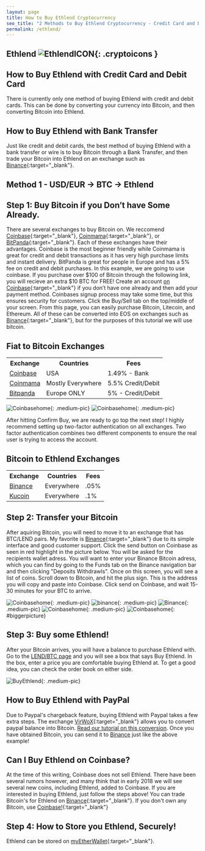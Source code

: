 ```yaml
---
layout: page
title: How to Buy Ethlend Cryptocurrency
seo_title: "2 Methods to Buy Ethlend Cryptocurrency - Credit Card and Bank"
permalink: /ethlend/
---
```


## Ethlend ![EthlendICON](/img/ethlend.png){: .cryptoicons }	


## How to Buy Ethlend with Credit Card and Debit Card

There is currently only one method of buying Ethlend with credit and debit cards. This can be done by converting your currency into Bitcoin, and then converting Bitcoin into Ethlend. 

## How to Buy Ethlend with Bank Transfer

Just like credit and debit cards, the best method of buying Ethlend with a bank transfer or wire is to buy Bitcoin through a Bank Transfer, and then trade your Bitcoin into Ethlend on an exchange such as [Binance](https://www.binance.com/?ref=18991911){:target="_blank"}.

## Method 1 - USD/EUR -> BTC -> Ethlend


## Step 1: Buy Bitcoin if you Don’t have Some Already.

There are several exchanges to buy Bitcoin on. We reccomend [Coinbase](https://www.coinbase.com/join/53bc38a3b11f6623df000004){:target="_blank"}, [Coinmama](https://www.coinmama.com/?ref=buyaltcoinsworldwideio){:target="_blank"}, or [BitPanda](https://www.bitpanda.com/?ref=7989064235904733469){:target="_blank"}. Each of these exchanges have their advantages. Coinbase is the most beginner friendly while Coinmama is great for credit and debit transactions as it has very high purchase limits and instant delivery. BitPanda is great for people in Europe and has a 5% fee on credit and debit purchases. In this example, we are going to use coinbase. If you purchase over $100 of Bitcoin through the following link, you will recieve an extra $10 BTC for FREE! Create an account [on Coinbase](https://www.coinbase.com/join/53bc38a3b11f6623df000004){:target="_blank"} if you don’t have one already and then add your payment method. Coinbases signup process may take some time, but this ensures security for customers. Click the Buy/Sell tab on the top/middle of your screen. From this page, you can easily purchase Bitcoin, Litecoin, and Ethereum. All of these can be converted into EOS on exchanges such as [Binance](https://www.binance.com/?ref=18991911){:target="_blank"}, but for the purposes of this tutorial we will use bitcoin. 

## Fiat to Bitcoin Exchanges 
<table class="basic-table" align="center">
 <tr>
  <th>Exchange</th>
  <th>Countries</th>
  <th>Fees</th>
 </tr>

 <tr>
  <td><a href="https://www.coinbase.com/join/53bc38a3b11f6623df000004"> Coinbase</a></td>
  <td>USA</td>
  <td>1.49% - Bank </td>
 </tr>

 <tr>
  <td><a href="https://www.coinmama.com/?ref=buyaltcoinsworldwideio">Coinmama</a></td>
  <td>Mostly Everywhere</td>
  <td>5.5% Credit/Debit</td>
 </tr>
 <tr>
  <td><a href="https://www.bitpanda.com/?ref=7989064235904733469">Bitpanda</a></td>
  <td>Europe ONLY</td>
  <td>5% - Credit/Debit </td>
 </tr>
 
</table>


![Coinbasehome](/img/Coinbase3.png){: .medium-pic}
![Coinbasehome](/img/Coinbase2.png){: .medium-pic}


After hitting Confirm Buy, we are ready to go top the next step! I highly recommend setting up two-factor authentication on all exchanges. Two factor authentication combines two different components to ensure the real user is trying to access the account. 

## Bitcoin to Ethlend Exchanges 
<table class="basic-table" align="center">
 <tr>
  <th>Exchange</th>
  <th>Countries</th>
  <th>Fees</th>
 </tr>

 <tr>
  <td><a href="https://www.binance.com/?ref=18991911"> Binance</a></td>
  <td>Everywhere</td>
  <td>.05% </td>
 </tr>

 <tr>
  <td><a href="https://www.kucoin.com/#/?r=22K26"> Kucoin</a></td>
  <td>Everywhere</td>
  <td>.1% </td>
 </tr>

</table>

## Step 2: Transfer your Bitcoin

After aquiring Bitcoin, you will need to move it to an exchange that has BTC/LEND pairs. My favorite is [Binance](https://www.binance.com/?ref=18991911){:target="_blank"} due to its simple interface and good customer support. Click the send button on Coinbase as seen in red highlight in the picture below. You will be asked for the recipients wallet adress. You will want to enter your Binance Bitcoin adress, which you can find by going to the Funds tab on the Binance navigation bar and then clicking "Deposits Withdrawls". Once on this screen, you will see a list of coins. Scroll down to Bitcoin, and hit the plus sign. This is the address you will copy and paste into Coinbase. Click send on Coinbase, and wait 15-30 minutes for your BTC to arrive. 

![Coinbasehome](/img/Send1.png){: .medium-pic}
![binance](/img/binancedeposit.png){: .medium-pic}
![Binance](/img/binancedeposit2.png){: .medium-pic}
![Coinbasehome](/img/Send2.png){: .medium-pic} 
![Coinbasehome](/img/Send3.png){: #biggerpicture}


## Step 3: Buy some Ethlend!

After your Bitcoin arrives, you will have a balance to purchase Ethlend with. Go to the [LEND/BTC page](https://www.binance.com/trade.html?symbol=LEND_BTC) and you will see a box that says Buy Ethlend. In the box, enter a price you are comfortable buying Ethlend at. To get a good idea, you can check the order book on either side.

![BuyEthlend](/img/buyethlend.png){: .medium-pic}

## How to Buy Ethlend with PayPal

Due to Paypal's chargeback feature, buying Ethlend with Paypal takes a few extra steps. The exchange [VirWoX](https://www.virwox.com?r=22aa25){:target="_blank"} allows you to convert paypal balance into Bitcoin. [Read our tutorial on this conversion](/buy-bitcoin/paypal/). Once you have obtained Bitcoin, you can send it to [Binance](https://www.binance.com/?ref=18991911) just like the above example!


## Can I Buy Ethlend on Coinbase?

At the time of this writing, Coinbase does not sell Ethlend. There have been several rumors however, and many think that in early 2018 we will see several new coins, including Ethlend, added to Coinbase. If you are interested in buying Ethlend, just follow the steps above! You can trade Bitcoin's for Ethlend on [Binance](https://www.binance.com/?ref=18991911){:target="_blank"}. If you don't own any Bitcoin, use [Coinbase!](https://www.coinbase.com/join/53bc38a3b11f6623df000004){:target="_blank"}

## Step 4: How to Store you Ethlend, Securely!

Ethlend can be stored on [myEtherWallet](https://www.myetherwallet.com){:target="_blank"}.

